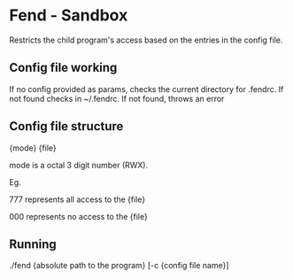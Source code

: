 # Fend - Sandbox

Restricts the child program's access based on the entries in the config file.

Config file working
-------------------
If no config provided as params, checks the current directory for .fendrc. If not found checks in ~/.fendrc. If not found, throws an error

Config file structure
---------------------
{mode} {file}

mode is a octal 3 digit number (RWX).

Eg. 

777 represents all access to the {file}

000 represents no access to the {file}



Running
-------
./fend {absolute path to the program} [-c {config file name}]

